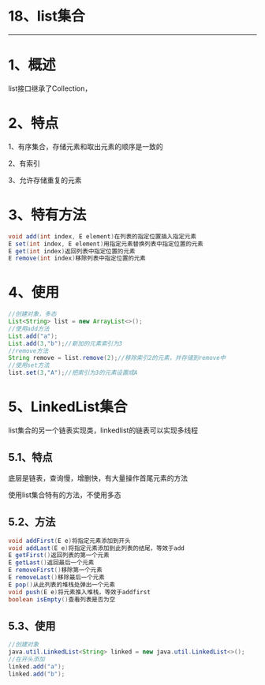 # 18、list集合

------



# 1、概述

list接口继承了Collection，

# 2、特点

1、有序集合，存储元素和取出元素的顺序是一致的

2、有索引

3、允许存储重复的元素

# 3、特有方法

```java
void add(int index, E element)在列表的指定位置插入指定元素
E set(int index, E element)用指定元素替换列表中指定位置的元素
E get(int index)返回列表中指定位置的元素
E remove(int index)移除列表中指定位置的元素
```

# 4、使用

```java
//创建对象，多态
List<String> list = new ArrayList<>();
//使用add方法
List.add("a");
List.add(3,"b");//新加的元素索引为3
//remove方法
String remove = list.remove(2);//移除索引2的元素，并存储到remove中
//使用set方法
list.set(3,"A");//把索引为3的元素设置成A
```

# 5、LinkedList集合

list集合的另一个链表实现类，linkedlist的链表可以实现多线程

## 5.1、特点

底层是链表，查询慢，增删快，有大量操作首尾元素的方法

使用list集合特有的方法，不使用多态

## 5.2、方法

```java
void addFirst(E e)将指定元素添加到开头
void addLast(E e)将指定元素添加到此列表的结尾，等效于add
E getFirst()返回列表的第一个元素
E getLast()返回最后一个元素
E removeFirst()移除第一个元素
E removeLast()移除最后一个元素
E pop()从此列表的堆栈处弹出一个元素
void push(E e)将元素推入堆栈，等效于addfirst
boolean isEmpty()查看列表是否为空
```

## 5.3、使用

```java
//创建对象
java.util.LinkedList<String> linked = new java.util.LinkedList<>();
//在开头添加
linked.add("a");
linked.add("b");
```

